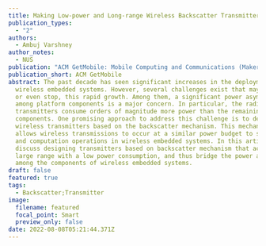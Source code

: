 ```yaml
---
title: Making Low-power and Long-range Wireless Backscatter Transmitters
publication_types:
  - "2"
authors:
  - Ambuj Varshney
author_notes:
  - NUS
publication: "ACM GetMobile: Mobile Computing and Communications (Maker Edition)"
publication_short: ACM GetMobile
abstract: The past decade has seen significant increases in the deployment of
  wireless embedded systems. However, several challenges exist that may hinder,
  or even stop, this rapid growth. Among them, a significant power asymmetry
  among platform components is a major concern. In particular, the radio
  transmitters consume orders of magnitude more power than the remaining
  components. One promising approach to address this challenge is to design
  wireless transmitters based on the backscatter mechanism. This mechanism
  allows wireless transmissions to occur at a similar power budget to sensing
  and computation operations in wireless embedded systems. In this article, we
  discuss designing transmitters based on backscatter mechanism that achieve a
  large range with a low power consumption, and thus bridge the power asymmetry
  among the components of wireless embedded systems.
draft: false
featured: true
tags:
  - Backscatter;Transmitter
image:
  filename: featured
  focal_point: Smart
  preview_only: false
date: 2022-08-08T05:21:44.371Z
---
```

